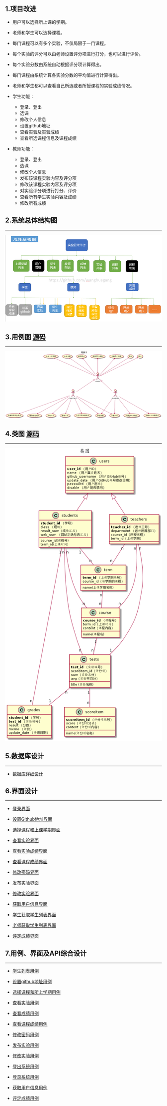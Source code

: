 
## 1.项目改进

- 用户可以选择所上课的学期。

- 老师和学生可以选择课程。

- 每门课程可以有多个实验，不仅局限于一门课程。

- 每个实验的评分可以由老师设置评分项进行打分，也可以进行评价。

- 每个实验分数由系统自动根据评分项计算得出。

- 每门课程由系统计算各实验分数的平均值进行计算得出。

- 老师和学生都可以查看自己所选或者所授课程的实验成绩情况。

- 学生功能：
    - 登录、登出
    - 选课
    - 修改个人信息
    - 设置github地址
    - 查看实验及实验成绩
    - 查看所选课程信息及课程成绩

- 教师功能：
    - 登录、登出
    - 选课
    - 修改个人信息
    - 发布该课程实验内容及评分项
    - 修改该课程实验内容及评分项
    - 对实验评分项进行打分、评价
    - 查看所有学生实验内容及成绩
    - 修改所有成绩

## 2.系统总体结构图
---
![](image/zongti.png)

## 3.用例图 [源码](code/用例图.wsd)
---

![](image/yonglitu.png)

## 4.类图 [源码](code/类图.wsd)
---

![](image/leitu.png)

## 5.数据库设计
---

- [数据库详细设计](itemMD/data.md)

## 6.界面设计
---

- [登录界面](image/ui/login.png)

- [设置Github地址界面](image/ui/setGithub.png)

- [选择课程和上课学期界面](image/ui/setCourse.png)

- [查看实验界面](image/ui/searchTest.png)

- [查看实验成绩界面](image/ui/searchGrades.png)

- [查看课程成绩界面](image/ui/searchCourseGrades.png)

- [修改密码界面](image/ui/rePwd.png)

- [发布实验界面](image/ui/publishTest.png)

- [修改实验界面](image/ui/updateTest.png)

- [获取用户信息界面](image/ui/getUserInfo.png)

- [学生获取学生列表界面](image/ui/getStudents2.png)

- [老师获取学生列表界面](image/ui/getStudents.png)

- [评定成绩界面](image/ui/enterGrades.png)

## 7.用例、界面及API综合设计
---

- [学生列表用例](itemMD/yl/students.md)

- [设置github地址用例](itemMD/yl/setGithub.md)

- [选择课程和所上学期用例](itemMD/yl/setCourse.md)

- [查看实验用例](itemMD/yl/searchTest.md)

- [查看成绩用例](itemMD/yl/searchGrades.md)

- [查看课程成绩用例](itemMD/yl/searchCourseGrades.md)

- [修改密码用例](itemMD/yl/rePwd.md)

- [发布实验用例](itemMD/yl/publishTest.md)

- [修改实验用例](itemMD/yl/publishTest.md)

- [登出系统用例](itemMD/yl/loginOut.md)

- [登录系统用例](itemMD/yl/login.md)

- [获取用户信息用例](itemMD/yl/getUserInfo.md)

- [评定成绩用例](itemMD/yl/enterGrades.md)
